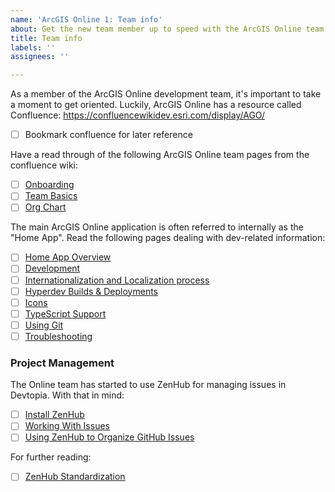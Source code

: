 ```yaml
---
name: 'ArcGIS Online 1: Team info'
about: Get the new team member up to speed with the ArcGIS Online team.
title: Team info
labels: ''
assignees: ''

---
```


As a member of the ArcGIS Online development team, it's important to take a moment to get oriented. Luckily, ArcGIS Online has a resource called Confluence: https://confluencewikidev.esri.com/display/AGO/

- [ ] Bookmark confluence for later reference

Have a read through of the following ArcGIS Online team pages from the confluence wiki:

- [ ] [Onboarding](https://confluencewikidev.esri.com/display/AGO/Onboarding)
- [ ] [Team Basics](https://confluencewikidev.esri.com/display/AGO/Online+Team+Basics)
- [ ] [Org Chart](https://confluencewikidev.esri.com/display/AGO/Org+Chart)

The main ArcGIS Online application is often referred to internally as the "Home App". Read the following pages dealing with dev-related information:

- [ ] [Home App Overview](https://confluencewikidev.esri.com/display/AGO/Home+App)
- [ ] [Development](https://confluencewikidev.esri.com/display/AGO/Development)
- [ ] [Internationalization and Localization process](https://confluencewikidev.esri.com/display/AGO/Internationalization+and+Localization+process)
- [ ] [Hyperdev Builds & Deployments](https://confluencewikidev.esri.com/pages/viewpage.action?pageId=11272238)
- [ ] [Icons](https://confluencewikidev.esri.com/display/AGO/Icons)
- [ ] [TypeScript Support](https://confluencewikidev.esri.com/display/AGO/TypeScript+Support)
- [ ] [Using Git](https://confluencewikidev.esri.com/display/AGO/Using+Git)
- [ ] [Troubleshooting](https://confluencewikidev.esri.com/display/AGO/Troubleshooting)

### Project Management

The Online team has started to use ZenHub for managing issues in Devtopia. With that in mind:

- [ ] [Install ZenHub](https://zentopia.esri.com/setup/download)
- [ ] [Working With Issues](https://confluencewikidev.esri.com/display/AGO/Working+with+issues)
- [ ] [Using ZenHub to Organize GitHub Issues](https://confluencewikidev.esri.com/display/AGO/Using+ZenHub+to+Organize+GitHub+Issues)

For further reading:
- [ ] [ZenHub Standardization](https://confluencewikidev.esri.com/display/AGO/Zenhub+Standardization)
